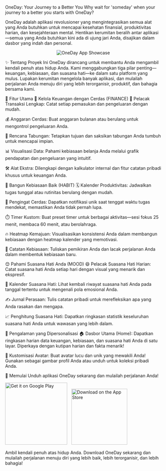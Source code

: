 OneDay: Your Journey to a Better You
Why wait for 'someday' when your journey to a better you starts with OneDay?

OneDay adalah aplikasi revolusioner yang mengintegrasikan semua alat yang Anda butuhkan untuk mencapai kesehatan finansial, produktivitas harian, dan kesejahteraan mental. Hentikan kerumitan beralih antar aplikasi—semua yang Anda butuhkan kini ada di ujung jari Anda, disajikan dalam dasbor yang indah dan personal.

<p align="center">
<img src="https://via.placeholder.com/800x400.png?text=OneDay+App+Showcase" alt="OneDay App Showcase"/>
</p>

✨ Tentang Proyek Ini
OneDay dirancang untuk membantu Anda mengambil kendali penuh atas hidup Anda. Kami menggabungkan tiga pilar penting—keuangan, kebiasaan, dan suasana hati—ke dalam satu platform yang mulus. Lupakan kerumitan mengelola banyak aplikasi, dan mulailah perjalanan Anda menuju diri yang lebih terorganisir, produktif, dan bahagia bersama kami.

🚀 Fitur Utama
💸 Kelola Keuangan dengan Cerdas (FINANCE)
📝 Pelacak Transaksi Lengkap: Catat setiap pemasukan dan pengeluaran dengan mudah.

💰 Anggaran Cerdas: Buat anggaran bulanan atau berulang untuk mengontrol pengeluaran Anda.

🏦 Rencana Tabungan: Tetapkan tujuan dan saksikan tabungan Anda tumbuh untuk mencapai impian.

📊 Visualisasi Data: Pahami kebiasaan belanja Anda melalui grafik pendapatan dan pengeluaran yang intuitif.

🛠️ Alat Ekstra: Dilengkapi dengan kalkulator internal dan fitur catatan pribadi khusus untuk keuangan Anda.

🎯 Bangun Kebiasaan Baik (HABIT)
🗓️ Kalender Produktivitas: Jadwalkan tugas tunggal atau rutinitas berulang dengan mudah.

🔔 Pengingat Cerdas: Dapatkan notifikasi unik saat tenggat waktu tugas mendekat, memastikan Anda tidak pernah lupa.

⏱️ Timer Kustom: Buat preset timer untuk berbagai aktivitas—sesi fokus 25 menit, membaca 60 menit, atau berolahraga.

🔥 Heatmap Kemajuan: Visualisasikan konsistensi Anda dalam membangun kebiasaan dengan heatmap kalender yang memotivasi.

📓 Catatan Kebiasaan: Tuliskan pemikiran Anda dan lacak perjalanan Anda dalam membentuk kebiasaan baru.

😊 Pahami Suasana Hati Anda (MOOD)
😄 Pelacak Suasana Hati Harian: Catat suasana hati Anda setiap hari dengan visual yang menarik dan ekspresif.

📅 Kalender Suasana Hati: Lihat kembali riwayat suasana hati Anda pada tanggal tertentu untuk mengenali pola emosional Anda.

✍️ Jurnal Perasaan: Tulis catatan pribadi untuk merefleksikan apa yang Anda rasakan dan mengapa.

📈 Penghitung Suasana Hati: Dapatkan ringkasan statistik keseluruhan suasana hati Anda untuk wawasan yang lebih dalam.

🌟 Pengalaman yang Dipersonalisasi
🏠 Dasbor Utama (Home): Dapatkan ringkasan harian data keuangan, kebiasaan, dan suasana hati Anda di satu layar. Diperkaya dengan kutipan harian dan fakta menarik!

👤 Kustomisasi Avatar: Buat avatar lucu dan unik yang mewakili Anda! Gunakan sebagai gambar profil Anda atau unduh untuk koleksi pribadi Anda.

🔧 Memulai
Unduh aplikasi OneDay sekarang dan mulailah perjalanan Anda!

<a href="https://play.google.com/store" style="display: inline-block; margin-right: 10px;">
<img src="https://play.google.com/intl/en_us/badges/static/images/badges/en_badge_web_generic.png" alt="Get it on Google Play" width="200">
</a>
<a href="https://www.apple.com/app-store/" style="display: inline-block;">
<img src="https://developer.apple.com/assets/elements/badges/download-on-the-app-store.svg" alt="Download on the App Store" width="180">
</a>

Ambil kendali penuh atas hidup Anda. Download OneDay sekarang dan mulailah perjalanan menuju diri yang lebih baik, lebih terorganisir, dan lebih bahagia!
